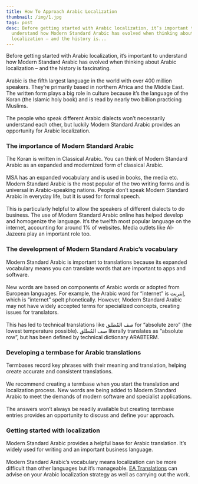 ```yaml
---
title: How To Approach Arabic Localization
thumbnail: /img/1.jpg
tags: post
desc: Before getting started with Arabic localization, it’s important to
  understand how Modern Standard Arabic has evolved when thinking about Arabic
  localization – and the history is...
---
```

<!--StartFragment-->

Before getting started with Arabic localization, it’s important to understand how Modern Standard Arabic has evolved when thinking about Arabic localization – and the history is fascinating.\
\
Arabic is the fifth largest language in the world with over 400 million speakers. They’re primarily based in northern Africa and the Middle East. The written form plays a big role in culture because it’s the language of the Koran (the Islamic holy book) and is read by nearly two billion practicing Muslims.\
\
The people who speak different Arabic dialects won’t necessarily understand each other, but luckily Modern Standard Arabic provides an opportunity for Arabic localization.

### The importance of Modern Standard Arabic

The Koran is written in Classical Arabic. You can think of Modern Standard Arabic as an expanded and modernized form of classical Arabic.\
\
MSA has an expanded vocabulary and is used in books, the media etc. Modern Standard Arabic is the most popular of the two writing forms and is universal in Arabic-speaking nations. People don’t speak Modern Standard Arabic in everyday life, but it is used for formal speech.\
\
This is particularly helpful to allow the speakers of different dialects to do business. The use of Modern Standard Arabic online has helped develop and homogenize the language. It’s the twelfth most popular language on the internet, accounting for around 1% of websites. Media outlets like Al-Jazeera play an important role too.

### The development of Modern Standard Arabic’s vocabulary

Modern Standard Arabic is important to translations because its expanded vocabulary means you can translate words that are important to apps and software.\
\
New words are based on components of Arabic words or adopted from European languages. For example, the Arabic word for “internet” is إنترنت, which is “internet” spelt phonetically. However, Modern Standard Arabic may not have widely accepted terms for specialized concepts, creating issues for translators.\
\
This has led to technical translations like صف المُطلق for “absolute zero” (the lowest temperature possible). صف المُطلق literally translates as “absolute row”, but has been defined by technical dictionary ARABTERM.

### Developing a termbase for Arabic translations

Termbases record key phrases with their meaning and translation, helping create accurate and consistent translations.\
\
We recommend creating a termbase when you start the translation and localization process. New words are being added to Modern Standard Arabic to meet the demands of modern software and specialist applications.\
\
The answers won’t always be readily available but creating termbase entries provides an opportunity to discuss and define your approach.

### Getting started with localization

Modern Standard Arabic provides a helpful base for Arabic translation. It’s widely used for writing and an important business language.\
\
Modern Standard Arabic’s vocabulary means localization can be more difficult than other languages but it’s manageable. [EA Translations](https://englisharabictranslations.com/) can advise on your Arabic localization strategy as well as carrying out the work. 

<!--EndFragment-->